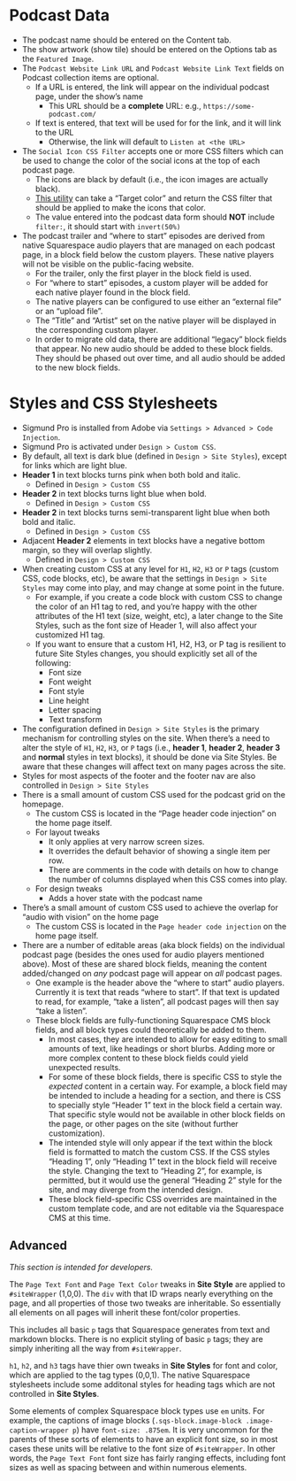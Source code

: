 # Podcast Data

- The podcast name should be entered on the Content tab.
- The show artwork (show tile) should be entered on the Options tab as the `Featured Image`.
- The `Podcast Website Link URL` and `Podcast Website Link Text` fields on Podcast collection items are optional.
    - If a URL is entered, the link will appear on the individual podcast page, under the show’s name
        - This URL should be a **complete** URL: e.g., `https://some-podcast.com/`
    - If text is entered, that text will be used for for the link, and it will link to the URL
        - Otherwise, the link will default to `Listen at <the URL>`
- The `Social Icon CSS Filter` accepts one or more CSS filters which can be used to change the color of the social icons at the top of each podcast page.
    - The icons are black by default (i.e., the icon images are actually black).
    - [This utility](https://codepen.io/sosuke/pen/Pjoqqp) can take a “Target color” and return the CSS filter that should be applied to make the icons that color.
    - The value entered into the podcast data form should **NOT** include `filter:`, it should start with `invert(50%)`
- The podcast trailer and “where to start” episodes are derived from native Squarespace audio players that are managed on each podcast page, in a block field below the custom players. These native players will not be visible on the public-facing website.
    - For the trailer, only the first player in the block field is used.
    - For “where to start” episodes, a custom player will be added for each native player found in the block field.
    - The native players can be configured to use either an “external file” or an “upload file”.
    - The “Title” and “Artist” set on the native player will be displayed in the corresponding custom player.
    - In order to migrate old data, there are additional “legacy” block fields that appear. No new audio should be added to these block fields. They should be phased out over time, and all audio should be added to the new block fields.

# Styles and CSS Stylesheets

- Sigmund Pro is installed from Adobe via `Settings > Advanced > Code Injection`.
- Sigmund Pro is activated under `Design > Custom CSS`.
- By default, all text is dark blue (defined in `Design > Site Styles`), except for links which are light blue.
- **Header 1** in text blocks turns pink when both bold and italic.
    - Defined in `Design > Custom CSS`
- **Header 2** in text blocks turns light blue when bold.
    - Defined in `Design > Custom CSS`
- **Header 2** in text blocks turns semi-transparent light blue when both bold and italic.
    - Defined in `Design > Custom CSS`
- Adjacent **Header 2** elements in text blocks have a negative bottom margin, so they will overlap slightly.
    - Defined in `Design > Custom CSS`
- When creating custom CSS at any level for `H1`, `H2`, `H3` or `P` tags (custom CSS, code blocks, etc), be aware that the settings in `Design > Site Styles` may come into play, and may change at some point in the future.
    - For example, if you create a code block with custom CSS to change the color of an H1 tag to red, and you’re happy with the other attributes of the H1 text (size, weight, etc), a later change to the Site Styles, such as the font size of Header 1, will also affect your customized H1 tag.
    - If you want to ensure that a custom H1, H2, H3, or P tag is resilient to future Site Styles changes, you should explicitly set all of the following:
        - Font size
        - Font weight
        - Font style
        - Line height
        - Letter spacing
        - Text transform
- The configuration defined in `Design > Site Styles` is the primary mechanism for controlling styles on the site. When there’s a need to alter the style of `H1`, `H2`, `H3`, or `P` tags (i.e., **header 1**, **header 2**, **header 3** and **normal** styles in text blocks), it should be done via Site Styles. Be aware that these changes will affect text on many pages across the site.
- Styles for most aspects of the footer and the footer nav are also controlled in `Design > Site Styles`
- There is a small amount of custom CSS used for the podcast grid on the homepage.
    - The custom CSS is located in the “Page header code injection” on the home page itself.
    - For layout tweaks
        - It only applies at very narrow screen sizes.
        - It overrides the default behavior of showing a single item per row.
        - There are comments in the code with details on how to change the number of columns displayed when this CSS comes into play.
    - For design tweaks
        - Adds a hover state with the podcast name
- There’s a small amount of custom CSS used to achieve the overlap for “audio with vision” on the home page
    - The custom CSS is located in the `Page header code injection` on the home page itself.
- There are a number of editable areas (aka block fields) on the individual podcast page (besides the ones used for audio players mentioned above). Most of these are shared block fields, meaning the content added/changed on *any* podcast page will appear on *all* podcast pages.
    - One example is the header above the “where to start” audio players. Currently it is text that reads “where to start”. If that text is updated to read, for example, “take a listen”, all podcast pages will then say “take a listen”.
    - These block fields are fully-functioning Squarespace CMS block fields, and all block types could theoretically be added to them.
        - In most cases, they are intended to allow for easy editing to small amounts of text, like headings or short blurbs. Adding more or more complex content to these block fields could yield unexpected results.
        - For some of these block fields, there is specific CSS to style the *expected* content in a certain way. For example, a block field may be intended to include a heading for a section, and there is CSS to specially style “Header 1” text in the block field a certain way. That specific style would not be available in other block fields on the page, or other pages on the site (without further customization).
        - The intended style will only appear if the text within the block field is formatted to match the custom CSS. If the CSS styles “Heading 1”, only “Heading 1” text in the block field will receive the style. Changing the text to “Heading 2”, for example, is permitted, but it would use the general “Heading 2” style for the site, and may diverge from the intended design.
        - These block field-specific CSS overrides are maintained in the custom template code, and are not editable via the Squarespace CMS at this time.

## Advanced

_This section is intended for developers._

The `Page Text Font` and `Page Text Color` tweaks in **Site Style** are applied to `#siteWrapper` (1,0,0). The `div` with that ID wraps nearly everything on the page, and all properties of those two tweaks are inheritable. So essentially all elements on all pages will inherit these font/color properties.

This includes all basic `p` tags that Squarespace generates from text and markdown blocks. There is no explicit styling of basic `p` tags; they are simply inheriting all the way from `#siteWrapper`.

`h1`, `h2`, and `h3` tags have thier own tweaks in **Site Styles** for font and color, which are applied to the tag types (0,0,1). The native Squarespace stylesheets include some additonal styles for heading tags which are not controlled in **Site Styles**.

Some elements of complex Squarespace block types use `em` units. For example, the captions of image blocks (`.sqs-block.image-block .image-caption-wrapper p`) have `font-size: .875em`. It is very uncommon for the parents of these sorts of elements to have an explicit font size, so in most cases these units will be relative to the font size of `#siteWrapper`. In other words, the `Page Text Font` font size has fairly ranging effects, including font sizes as well as spacing between and within numerous elements.
